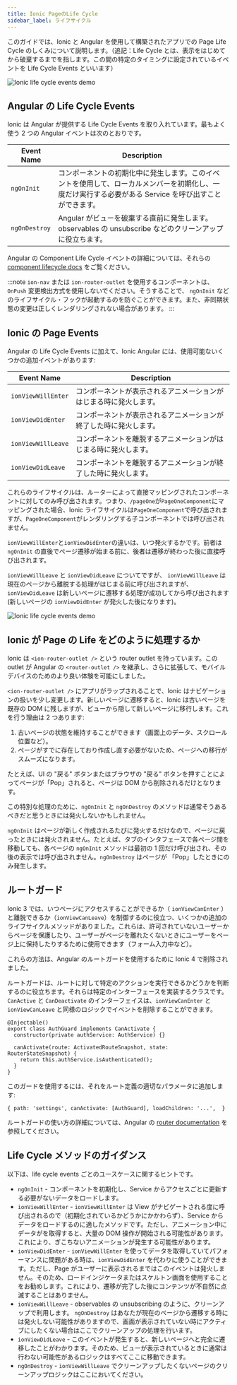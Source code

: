 ```yaml
---
title: Ionic PageのLife Cycle
sidebar_label: ライフサイクル
---
```


<head>
  <title>AngularのページコンポーネントのLife Cycle - すべてのイベントのドキュメンテーション</title>
  <meta
    name="description"
    content="This guide covers how the page life cycle works in an Ionic app built with Angular. Learn how Ionic embraces life cycle events provided by Angular components."
  />
</head>

このガイドでは、Ionic と Angular を使用して構築されたアプリでの Page Life Cycle のしくみについて説明します。（追記：Life Cycle とは、表示をはじめてから破棄するまでを指します。この間の特定のタイミングに設定されているイベントを Life Cycle Events といいます）

![Ionic life cycle events demo](/img/guides/lifecycle/ioniclifecycle.png)

## Angular の Life Cycle Events

Ionic は Angular が提供する Life Cycle Events を取り入れています。最もよく使う 2 つの Angular イベントは次のとおりです。

| Event Name    | Description                                                                                                                                             |
| ------------- | ------------------------------------------------------------------------------------------------------------------------------------------------------- |
| `ngOnInit`    | コンポーネントの初期化中に発生します。このイベントを使用して、ローカルメンバーを初期化し、一度だけ実行する必要がある Service を呼び出すことができます。 |
| `ngOnDestroy` | Angular がビューを破棄する直前に発生します。 observables の unsubscribe などのクリーンアップに役立ちます。                                              |

Angular の Component Life Cycle イベントの詳細については、それらの [component lifecycle docs](https://angular.jp/guide/lifecycle-hooks) をご覧ください。

:::note
`ion-nav` または `ion-router-outlet` を使用するコンポーネントは、 `OnPush` 変更検出方式を使用しないでください。そうすることで、 `ngOnInit` などのライフサイクル・フックが起動するのを防ぐことができます。また、非同期状態の変更は正しくレンダリングされない場合があります。
:::

## Ionic の Page Events

Angular の Life Cycle Events に加えて、Ionic Angular には、使用可能ないくつかの追加イベントがあります:

| Event Name         | Description                                                        |
| ------------------ | ------------------------------------------------------------------ |
| `ionViewWillEnter` | コンポーネントが表示されるアニメーションがはじまる時に発火します。 |
| `ionViewDidEnter`  | コンポーネントが表示されるアニメーションが終了した時に発火します。 |
| `ionViewWillLeave` | コンポーネントを離脱するアニメーションがはじまる時に発火します。   |
| `ionViewDidLeave`  | コンポーネントを離脱するアニメーションが終了した時に発火します。   |

これらのライフサイクルは、ルーターによって直接マッピングされたコンポーネントに対してのみ呼び出されます。つまり、`/pageOne`が`PageOneComponent`にマッピングされた場合、Ionic ライフサイクルは`PageOneComponent`で呼び出されますが、`PageOneComponent`がレンダリングする子コンポーネントでは呼び出されません。

`ionViewWillEnter`と`ionViewDidEnter`の違いは、いつ発火するかです。前者は `ngOnInit` の直後でページ遷移が始まる前に、後者は遷移が終わった後に直接呼び出されます。

`ionViewWillLeave` と `ionViewDidLeave` についてですが、 `ionViewWillLeave` は現在のページから離脱する処理がはじまる前に呼び出されますが、 `ionViewDidLeave` は新しいページに遷移する処理が成功してから呼び出されます (新しいページの `ionViewDidEnter` が発火した後になります)。

![Ionic life cycle events demo](/img/guides/lifecycle/ioniclifecycle.gif)

## Ionic が Page の Life をどのように処理するか

Ionic は `<ion-router-outlet />` という router outlet を持っています。この outlet が Angular の `<router-outlet />` を継承し、さらに拡張して、モバイルデバイスのためのより良い体験を可能にしました。

`<ion-router-outlet />` にアプリがラップされることで、Ionic はナビゲーションの扱いを少し変更します。新しいページに遷移すると、Ionic は古いページを既存の DOM に残しますが、ビューから隠して新しいページに移行します。これを行う理由は 2 つあります:

1. 古いページの状態を維持することができます（画面上のデータ、スクロール位置など）。
2. ページがすでに存在しており作成し直す必要がないため、ページへの移行がスムーズになります。

たとえば、UI の "戻る" ボタンまたはブラウザの "戻る" ボタンを押すことによってページが「Pop」されると、ページは DOM から削除されるだけとなります。

この特別な処理のために、`ngOnInit` と `ngOnDestroy` のメソッドは通常そうあるべきだと思うときには発火しないかもしれません。

`ngOnInit` はページが新しく作成されるたびに発火するだけなので、ページに戻ったときには発火されません。たとえば、タブのインタフェースで各ページ間を移動しても、各ページの `ngOnInit` メソッドは最初の 1 回だけ呼び出され、その後の表示では呼び出されません。`ngOnDestroy` はページが 「Pop」したときにのみ発生します。

## ルートガード

Ionic 3 では、いつページにアクセスすることができるか（ `ionViewCanEnter` ）と離脱できるか（`ionViewCanLeave`）を制御するのに役立つ、いくつかの追加のライフサイクルメソッドがありました。これらは、許可されていないユーザーからページを保護したり、ユーザーがページを離れたくないときにユーザーをページ上に保持したりするために使用できます（フォーム入力中など）。

これらの方法は、Angular のルートガードを使用するために Ionic 4 で削除されました。

ルートガードは、ルートに対して特定のアクションを実行できるかどうかを判断するのに役立ちます。それらは特定のインターフェースを実装するクラスです。`CanActive` と `CanDeactivate` のインターフェイスは、`ionViewCanEnter` と `ionViewCanLeave` と同様のロジックでイベントを削除することができます。

```tsx
@Injectable()
export class AuthGuard implements CanActivate {
  constructor(private authService: AuthService) {}

  canActivate(route: ActivatedRouteSnapshot, state: RouterStateSnapshot) {
    return this.authService.isAuthenticated();
  }
}
```

このガードを使用するには、それをルート定義の適切なパラメータに追加します:

```tsx
{ path: 'settings', canActivate: [AuthGuard], loadChildren: '...',  }
```

ルートガードの使い方の詳細については、Angular の [router documentation](https://angular.jp/guide/router) を参照してください。

## Life Cycle メソッドのガイダンス

以下は、life cycle events ごとのユースケースに関するヒントです。

- `ngOnInit` - コンポーネントを初期化し、Service からアクセスごとに更新する必要がないデータをロードします。
- `ionViewWillEnter` - `ionViewWillEnter` は View がナビゲートされる度に呼び出されるので（初期化されているかどうかにかかわらず）、Service からデータをロードするのに適したメソッドです。ただし、アニメーション中にデータがを取得すると、大量の DOM 操作が開始される可能性があります。これにより、ぎこちないアニメーションが発生する可能性があります。
- `ionViewDidEnter` - `ionViewWillEnter` を使ってデータを取得していてパフォーマンスに問題がある時は、`ionViewDidEnter` を代わりに使うことができます。ただし、Page がユーザーに表示されるまではこのイベントは発火しません。そのため、ロードインジケータまたはスケルトン画面を使用することをお勧めします。これにより、遷移が完了した後にコンテンツが不自然に点滅することはありません。
- `ionViewWillLeave` - observables の unsubscribing のように、クリーンアップで利用します。 `ngOnDestroy` はあなたが現在のページから遷移する時には発火しない可能性がありますので、画面が表示されていない時にアクティブにしたくない場合はここでクリーンアップの処理を行います。
- `ionViewDidLeave` - このイベントが発生すると、新しいページへと完全に遷移したことがわかります。そのため、ビューが表示されているときに通常は行わない可能性があるロジックはすべてここに移動できます。
- `ngOnDestroy` - `ionViewWillLeave` でクリーンアップしたくないページのクリーンアップロジックはここにおいてください。
